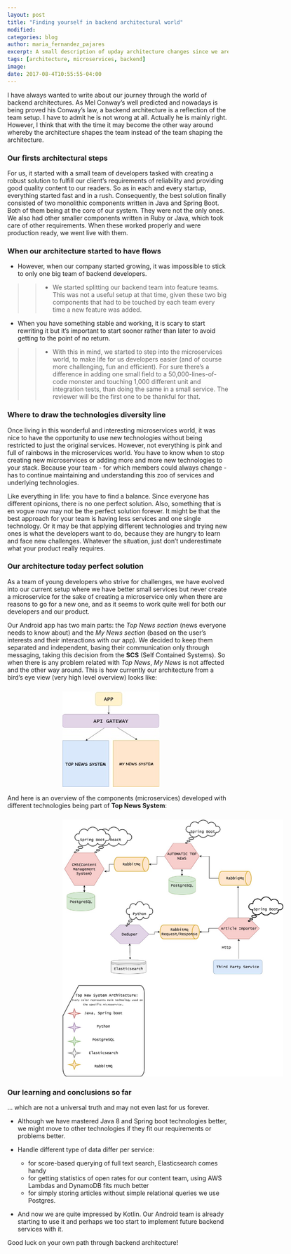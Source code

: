 ```yaml
---
layout: post
title: "Finding yourself in backend architectural world"
modified:
categories: blog
author: maria_fernandez_pajares
excerpt: A small description of upday architecture changes since we are there
tags: [architecture, microservices, backend]
image:
date: 2017-08-4T10:55:55-04:00
---
```


I have always wanted to write about our journey through the world of backend architectures. As Mel Conway’s well predicted and nowadays is being proved his Conway’s law, a backend architecture is a reflection of the team setup. I have to admit he is not wrong at all. Actually he is mainly right. However, I think that with the time it may become the other way around whereby the architecture shapes the team instead of the team shaping the architecture.
### Our firsts architectural steps

For us, it started with a small team of developers tasked with creating a robust solution to fulfill our client’s requirements of reliability and providing good quality content to our readers. So as in each and every startup, everything started fast and in a rush. Consequently, the best solution finally consisted of two monolithic components written in Java and Spring Boot. Both of them being at the core of our system. They were not the only ones. We also had other smaller components written in Ruby or Java, which took care of other requirements. When these worked properly and were production ready, we went live with them.
### When our architecture started to have flows
* However, when our company started growing, it was impossible to stick to only one big team of backend developers. 
>>  - We started splitting our backend team into feature teams. This was not a useful setup at that time, given these two big components that had to be touched by each team every time a new feature was added.
* When you have something stable and working, it is scary to start rewriting it but it’s important to start sooner rather than later to avoid getting to the point of no return.
>> - With this in mind, we started to step into the microservices world, to make life for us developers easier (and of course more challenging, fun and efficient). For sure there’s a difference in adding one small field to a 50,000-lines-of-code monster and touching 1,000 different unit and integration tests, than doing the same in a small service. The reviewer will be the first one to be thankful for that.

### Where to draw the technologies diversity line
Once living in this wonderful and interesting microservices world, it was nice to have the opportunity to use new technologies without being restricted to just the original services. However, not everything is pink and full of rainbows in the microservices world. You have to know when to stop creating new microservices or adding more and more new technologies to your stack. Because your team - for which members could always change - has to continue maintaining and understanding this zoo of services and underlying technologies. 

Like everything in life: you have to find a balance. Since everyone has different opinions, there is no one perfect solution. Also, something that is en vogue now may not be the perfect solution forever. It might be that the best approach for your team is having less services and one single technology. Or it may be that applying different technologies and trying new ones is what the developers want to do, because they are hungry to learn and face new challenges. Whatever the situation, just don’t underestimate what your product really requires.

### Our architecture today perfect solution
As a team of young developers who strive for challenges, we have evolved into our current setup where we have better small services but never create a microservice for the sake of creating a microservice only when there are reasons to go for a new one, and as it seems to work quite well for both our developers and our product.

Our Android app has two main parts: the _Top News section_ (news everyone needs to know about) and the _My News section_ (based on the user’s interests and their interactions with our app). We decided to keep them separated and independent, basing their communication only through messaging, taking this decision from the **SCS** (Self Contained Systems). So when there is any problem related with _Top News_, _My News_ is not affected and the other way around. This is how currently our architecture from a bird’s eye view (very high level overview) looks like:

<img style="margin: auto; margin-left: 25%; margin-top: 10px;" src="/images/blog/upday_architecture/high-level_arch_overview.jpg"/><br/>

And here is an overview of the components (microservices) developed with different technologies being part of **Top News System**:

<img style="margin: auto; margin-left: 25%; margin-top: 10px;" src="/images/blog/upday_architecture/microservices_top_news_system"/><br/>


### Our learning and conclusions so far

… which are not a universal truth and may not even last for us forever.

- Although we have mastered Java 8 and Spring boot technologies better, we might move to other technologies if they fit our requirements or problems better.

- Handle different type of data differ per service:
    
    -  for score-based querying of full text search, Elasticsearch comes handy
    -  for getting statistics of open rates for our content team, using AWS Lambdas and DynamoDB fits much better
    -  for simply storing articles without simple relational queries we use Postgres.
 
- And now we are quite impressed by Kotlin. Our Android team is already starting to use it and perhaps we too start to implement future backend services with it.

Good luck on your own path through backend architecture!
